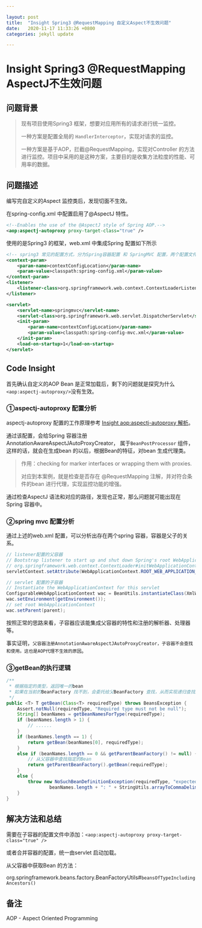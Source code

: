 ```yaml
---

layout: post
title:  "Insight Spring3 @RequestMapping 自定义Aspect不生效问题"
date:   2020-11-17 11:33:26 +0800
categories: jekyll update

---
```


# Insight Spring3 @RequestMapping AspectJ不生效问题

## 问题背景

> 现有项目使用Spring3 框架，想要对应用所有的请求进行统一监控。
> 
> 一种方案是配置全局的 `HandlerInterceptor`，实现对请求的监控。
> 
> 一种方案是基于AOP，拦截@RequestMapping，实现对Controller 的方法进行监控。项目中采用的是这种方案，主要目的是收集方法粒度的性能、可用率的数据。

## 问题描述

编写完自定义的Aspect 监控类后，发现切面不生效。

在spring-config.xml 中配置启用了@AspectJ 特性。

```xml
<!--Enables the use of the @AspectJ style of Spring AOP.-->
<aop:aspectj-autoproxy proxy-target-class="true" />
```

使用的是Spring3 的框架，web.xml 中集成Spring 配置如下所示

```xml
<!-- spring3 常见的配置方式，分为Spring容器配置 和 SpringMVC 配置，两个配置文件中各自扫描对应的包路径 -->
<context-param>
    <param-name>contextConfigLocation</param-name>
    <param-value>classpath:spring-config.xml</param-value>
</context-param>
<listener>
    <listener-class>org.springframework.web.context.ContextLoaderListener</listener-class>
</listener>

<servlet>
    <servlet-name>springmvc</servlet-name>
    <servlet-class>org.springframework.web.servlet.DispatcherServlet</servlet-class>
    <init-param>
        <param-name>contextConfigLocation</param-name>
        <param-value>classpath:spring-config-mvc.xml</param-value>
    </init-param>
    <load-on-startup>1</load-on-startup>
</servlet>
```

## Code Insight

首先确认自定义的AOP Bean 是正常加载后，剩下的问题就是探究为什么`<aop:aspectj-autoproxy/>`没有生效。

### ①aspectj-autoproxy 配置分析

aspectj-autoproxy 配置的工作原理参考 [Insight aop:aspectj-autoproxy 解析](https://blog.csdn.net/tt50335971/article/details/52181724)。

通过该配置，会给Spring 容器注册AnnotationAwareAspectJAutoProxyCreator， 属于`BeanPostProcessor` 组件，这样的话，就会在生成bean 的以后，根据Bean的特征，对bean 生成代理类。

> 作用：checking for marker interfaces or wrapping them with proxies.
> 
> 对应到本案例，就是检查是否存在 @RequestMapping 注解，并对符合条件的bean 进行代理，实现监控功能的增强。

通过检查AspectJ 语法和对应的路径，发现也正常，那么问题就可能出现在Spring 容器中。

### ②spring mvc 配置分析

通过上述的web.xml 配置，可以分析出存在两个spring 容器，容器是父子的关系。

```java
// listener配置的父容器
// Bootstrap listener to start up and shut down Spring's root WebApplicationContext
// org.springframework.web.context.ContextLoader#initWebApplicationContext
servletContext.setAttribute(WebApplicationContext.ROOT_WEB_APPLICATION_CONTEXT_ATTRIBUTE, this.context);

// servlet 配置的子容器
// Instantiate the WebApplicationContext for this servlet
ConfigurableWebApplicationContext wac = BeanUtils.instantiateClass(XmlWebApplicationContext.class);
wac.setEnvironment(getEnvironment());
// set root WebApplicationContext
wac.setParent(parent);
```

按照正常的思路来看，子容器应该能集成父容器的特性和注册的解析器、处理器等。

事实证明，`父容器注册AnnotationAwareAspectJAutoProxyCreator，子容器不会查找和使用。这也是AOP代理不生效的原因`。

### ③getBean的执行逻辑

```java
/**
 * 根据指定的类型，返回唯一的bean
 * 如果在当前的BeanFactory 找不到，会委托给父BeanFactory 查找，从而实现递归查找的策略
 */
public <T> T getBean(Class<T> requiredType) throws BeansException {
    Assert.notNull(requiredType, "Required type must not be null");
    String[] beanNames = getBeanNamesForType(requiredType);
    if (beanNames.length > 1) {
        // ......
    }
    if (beanNames.length == 1) {
        return getBean(beanNames[0], requiredType);
    }
    else if (beanNames.length == 0 && getParentBeanFactory() != null) {
        // 从父容器中查找指定的Bean
        return getParentBeanFactory().getBean(requiredType);
    }
    else {
        throw new NoSuchBeanDefinitionException(requiredType, "expected single bean but found " +
                beanNames.length + ": " + StringUtils.arrayToCommaDelimitedString(beanNames));
    }
}
```

## 解决方法和总结

需要在子容器的配置文件中添加：`<aop:aspectj-autoproxy proxy-target-class="true" />`

或者合并容器的配置，统一由servlet 启动加载。

从父容器中获取Bean 的方法：

org.springframework.beans.factory.BeanFactoryUtils#`beansOfTypeIncludingAncestors()`

## 备注

AOP - Aspect Oriented Programming
